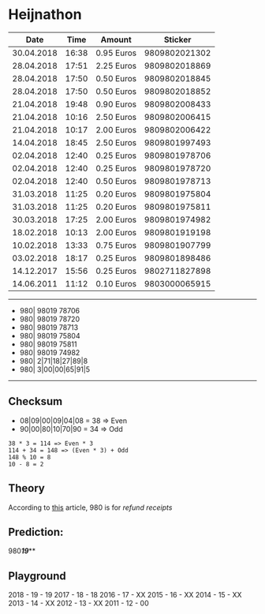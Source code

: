# Heijnathon

| Date       | Time  | Amount     | Sticker       |
| ---------- | ----- | ---------- | ------------- |
| 30.04.2018 | 16:38 | 0.95 Euros | 9809802021302 |
| 28.04.2018 | 17:51 | 2.25 Euros | 9809802018869 |
| 28.04.2018 | 17:50 | 0.50 Euros | 9809802018845 |
| 28.04.2018 | 17:50 | 0.50 Euros | 9809802018852 |
| 21.04.2018 | 19:48 | 0.90 Euros | 9809802008433 |
| 21.04.2018 | 10:16 | 2.50 Euros | 9809802006415 | 
| 21.04.2018 | 10:17 | 2.00 Euros | 9809802006422 |
| 14.04.2018 | 18:45 | 2.50 Euros | 9809801997493 |
| 02.04.2018 | 12:40 | 0.25 Euros | 9809801978706 |
| 02.04.2018 | 12:40 | 0.25 Euros | 9809801978720 |
| 02.04.2018 | 12:40 | 0.50 Euros | 9809801978713 |
| 31.03.2018 | 11:25 | 0.20 Euros | 9809801975804 |
| 31.03.2018 | 11:25 | 0.20 Euros | 9809801975811 |
| 30.03.2018 | 17:25 | 2.00 Euros | 9809801974982 |
| 18.02.2018 | 10:13 | 2.00 Euros | 9809801919198 |
| 10.02.2018 | 13:33 | 0.75 Euros | 9809801907799 |
| 03.02.2018 | 18:17 | 0.25 Euros | 9809801898486 |
| 14.12.2017 | 15:56 | 0.25 Euros | 9802711827898 |
| 14.06.2011 | 11:12 | 0.10 Euros | 9803000065915 |


---

- 980| 98019 78706
- 980| 98019 78720
- 980| 98019 78713
- 980| 98019 75804
- 980| 98019 75811
- 980| 98019 74982
- 980| 2|71|18|27|89|8
- 980| 3|00|00|65|91|5

---

## Checksum

- 08|09|00|09|04|08 = 38 => Even
- 90|00|80|10|70|90 = 34 => Odd

```
38 * 3 = 114 => Even * 3
114 + 34 = 148 => (Even * 3) + Odd
148 % 10 = 8
10 - 8 = 2
```

## Theory

According to [this](https://www.barcoding.com/blog/barcode-prefixes-and-product-country-of-origin/) article,
980 is for *refund receipts*

## Prediction:

980***19*****

## Playground

2018 - 19 - 19
2017 - 18 - 18
2016 - 17 - XX
2015 - 16 - XX
2014 - 15 - XX
2013 - 14 - XX
2012 - 13 - XX
2011 - 12 - 00
